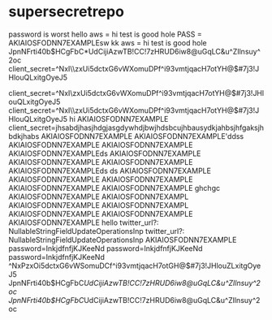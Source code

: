 # supersecretrepo


password is worst hello
aws = hi test is good hole
PASS = AKIAIOSFODNN7EXAMPLEsw
kk
aws = hi test is good hole
JpnNFrti40b$HCgFbC*UdCijiAzwTB!CC!7zHRUD6iw8@uGqLC&u^ZIlnsuy^2oc
client_secret=^NxI\\zxUi5dctxG6vWXomuDPf^i93vmtjqacH7otYH@$#7j3!JHlouQLxitgOyeJ5

client_secret=^NxI\\zxUi5dctxG6vWXomuDPf^i93vmtjqacH7otYH@$#7j3!JHlouQLxitgOyeJ5
client_secret=^NxI\\zxUi5dctxG6vWXomuDPf^i93vmtjqacH7otYH@$#7j3!JHlouQLxitgOyeJ5
hi
AKIAIOSFODNN7EXAMPLE
client_secret=jhsabdjhasjhdgjasgdywhdjbwjhdsbcujhbausydkjahbsjhfgaksjhbdkjhabs
AKIAIOSFODNN7EXAMPLE
AKIAIOSFODNN7EXAMPLE'ddss
AKIAIOSFODNN7EXAMPLE
AKIAIOSFODNN7EXAMPLE
AKIAIOSFODNN7EXAMPLEds
AKIAIOSFODNN7EXAMPLE
AKIAIOSFODNN7EXAMPLE
AKIAIOSFODNN7EXAMPLE
AKIAIOSFODNN7EXAMPLEds ds
AKIAIOSFODNN7EXAMPLE
AKIAIOSFODNN7EXAMPLE
AKIAIOSFODNN7EXAMPLE
AKIAIOSFODNN7EXAMPLE
AKIAIOSFODNN7EXAMPLE
ghchgc
AKIAIOSFODNN7EXAMPLE
AKIAIOSFODNN7EXAMPL
AKIAIOSFODNN7EXAMPLE
AKIAIOSFODNN7EXAMPL
AKIAIOSFODNN7EXAMPLE
AKIAIOSFODNN7EXAMPLE
AKIAIOSFODNN7EXAMPLE
hello
twitter_url?: NullableStringFieldUpdateOperationsInp
twitter_url?: NullableStringFieldUpdateOperationsInp
AKIAIOSFODNN7EXAMPLE
password=InkjdfnfjKJKeeNd
password=InkjdfnfjKJKeeNd
password=InkjdfnfjKJKeeNd
^NxPzxOi5dctxG6vWSomuDCf^i93vmtjqacH7otGH@$#7j3!JHlouZLxitgOyeJ5
JpnNFrti40b$HCgFbC*UdCijiAzwTB!CC!7zHRUD6iw8@uGqLC&u^ZIlnsuy^2oc
JpnNFrti40b$HCgFbC*UdCijiAzwTB!CC!7zHRUD6iw8@uGqLC&u^ZIlnsuy^2oc
